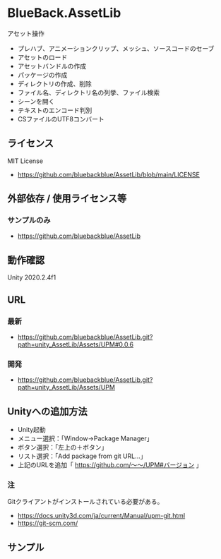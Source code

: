 # BlueBack.AssetLib
アセット操作
* プレハブ、アニメーションクリップ、メッシュ、ソースコードのセーブ
* アセットのロード
* アセットバンドルの作成
* パッケージの作成
* ディレクトリの作成、削除
* ファイル名、ディレクトリ名の列挙、ファイル検索
* シーンを開く
* テキストのエンコード判別
* CSファイルのUTF8コンバート

## ライセンス
MIT License
* https://github.com/bluebackblue/AssetLib/blob/main/LICENSE

## 外部依存 / 使用ライセンス等

### サンプルのみ
* https://github.com/bluebackblue/AssetLib

## 動作確認
Unity 2020.2.4f1

## URL
### 最新
* https://github.com/bluebackblue/AssetLib.git?path=unity_AssetLib/Assets/UPM#0.0.6
### 開発
* https://github.com/bluebackblue/AssetLib.git?path=unity_AssetLib/Assets/UPM

## Unityへの追加方法
* Unity起動
* メニュー選択：「Window->Package Manager」
* ボタン選択：「左上の＋ボタン」
* リスト選択：「Add package from git URL...」
* 上記のURLを追加「 https://github.com/～～/UPM#バージョン 」

### 注
Gitクライアントがインストールされている必要がある。
* https://docs.unity3d.com/ja/current/Manual/upm-git.html
* https://git-scm.com/

## サンプル

```
```

